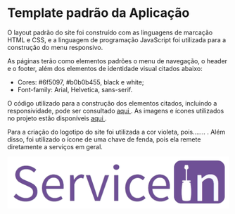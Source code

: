# Template padrão da Aplicação

O layout padrão do site foi construído com as linguagens de marcação HTML e CSS, e a linguagem de programação JavaScript foi utilizada para a construção do menu responsivo.

As páginas terão como elementos padrões o menu de navegação, o header e o footer, além dos elementos de identidade visual citados abaixo:

<ul>
<li>Cores: #6f5097, #b0b0b455, black e white;  </li>
<li>Font-family: Arial, Helvetica, sans-serif.</li>
</ul>

O código utilizado para a construção dos elementos citados, incluindo a responsividade, pode ser consultado <a href="https://github.com/ICEI-PUC-Minas-PMV-ADS/pmv-ads-2024-1-e1-proj-web-t09-pmv-ads-2024-1-e1-projservicein/tree/5a252a9b6e0511cbbb97dc32c16c029ccdc5e004/codigo-fonte"> aqui </a>. As imagens e ícones utilizados no projeto estão disponíveis  <a href="https://github.com/ICEI-PUC-Minas-PMV-ADS/pmv-ads-2024-1-e1-proj-web-t09-pmv-ads-2024-1-e1-projservicein/tree/5a252a9b6e0511cbbb97dc32c16c029ccdc5e004/documentos/img"> aqui </a>.




Para a criação do logotipo do site foi utilizada a cor violeta, pois....... . Além disso, foi utilizado o ícone de uma chave de fenda, pois ela remete diretamente a serviços em geral. 

![Logo](https://github.com/ICEI-PUC-Minas-PMV-ADS/pmv-ads-2024-1-e1-proj-web-t09-pmv-ads-2024-1-e1-projservicein/blob/5a252a9b6e0511cbbb97dc32c16c029ccdc5e004/documentos/img/Logo_roxa-PNG.png)
